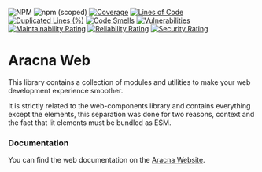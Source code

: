 ![NPM](https://img.shields.io/npm/l/@aracna/web)
![npm (scoped)](https://img.shields.io/npm/v/@aracna/web)
[![Coverage](https://sonarcloud.io/api/project_badges/measure?project=aracna_web&metric=coverage)](https://sonarcloud.io/summary/new_code?id=aracna_web)
[![Lines of Code](https://sonarcloud.io/api/project_badges/measure?project=aracna_web&metric=ncloc)](https://sonarcloud.io/summary/new_code?id=aracna_web)
[![Duplicated Lines (%)](https://sonarcloud.io/api/project_badges/measure?project=aracna_web&metric=duplicated_lines_density)](https://sonarcloud.io/summary/new_code?id=aracna_web)
[![Code Smells](https://sonarcloud.io/api/project_badges/measure?project=aracna_web&metric=code_smells)](https://sonarcloud.io/summary/new_code?id=aracna_web)
[![Vulnerabilities](https://sonarcloud.io/api/project_badges/measure?project=aracna_web&metric=vulnerabilities)](https://sonarcloud.io/summary/new_code?id=aracna_web)
[![Maintainability Rating](https://sonarcloud.io/api/project_badges/measure?project=aracna_web&metric=sqale_rating)](https://sonarcloud.io/summary/new_code?id=aracna_web)
[![Reliability Rating](https://sonarcloud.io/api/project_badges/measure?project=aracna_web&metric=reliability_rating)](https://sonarcloud.io/summary/new_code?id=aracna_web)
[![Security Rating](https://sonarcloud.io/api/project_badges/measure?project=aracna_web&metric=security_rating)](https://sonarcloud.io/summary/new_code?id=aracna_web)

# Aracna Web

This library contains a collection of modules and utilities to make your web development experience smoother.

It is strictly related to the web-components library and contains everything except the elements, this separation was done for two reasons, context and the fact that lit elements must be bundled as ESM.

### Documentation

You can find the web documentation on the [Aracna Website](https://aracna.dariosechi.it).

